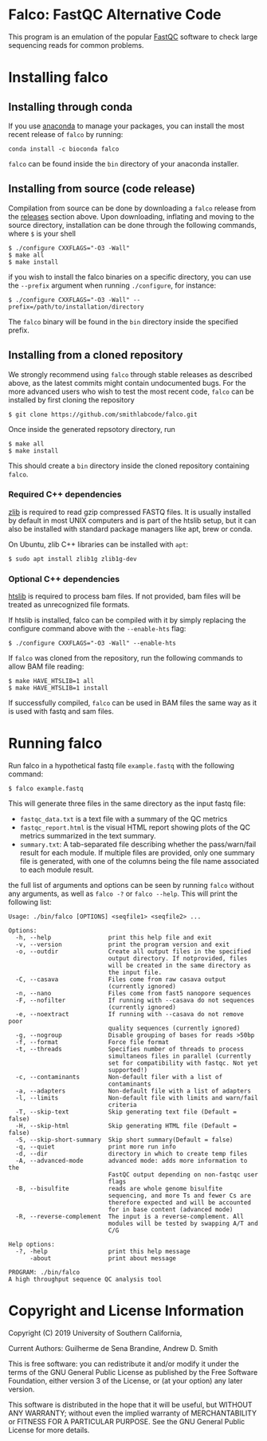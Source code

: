 # Falco: FastQC Alternative Code
This program is an emulation of the popular
[FastQC](https://www.bioinformatics.babraham.ac.uk/projects/fastqc) software to
check large sequencing reads for common problems.

Installing falco
================

## Installing through conda
If you use [anaconda](https://anaconda.org) to manage your packages, you can
install the most recent release of `falco` by running:
```
conda install -c bioconda falco
```

`falco` can be found inside the `bin` directory of your anaconda
installer.

## Installing from source (code release)

Compilation from source can be done by downloading a `falco` release from the
[releases](https://github.com/smithlabcode/falco/releases)
section above. Upon downloading, inflating and moving to the source
directory, installation can be done through the following commands,
where `$` is your shell

```
$ ./configure CXXFLAGS="-O3 -Wall"
$ make all
$ make install
```
if you wish to install the falco binaries on a specific directory, you can use
the `--prefix` argument when running `./configure`, for instance:

```
$ ./configure CXXFLAGS="-O3 -Wall" --prefix=/path/to/installation/directory
```

The `falco` binary will be found in the `bin` directory inside the
specified prefix.

## Installing from a cloned repository
We strongly recommend using `falco` through stable releases as described above,
as the latest commits might contain undocumented bugs. For the more
advanced users who wish to test the most recent code, `falco` can be
installed by first cloning the repository

```
$ git clone https://github.com/smithlabcode/falco.git
```

Once inside the generated repsotory directory, run
```
$ make all
$ make install
```

This should create a `bin` directory inside the cloned repository
containing `falco`.

### Required C++ dependencies

[zlib](https://zlib.net) is required to read gzip compressed FASTQ files. It is
usually installed by default in most UNIX computers and is part of the htslib
setup, but it can also be installed with standard package managers like
apt, brew or conda.

On Ubuntu, zlib C++ libraries can be installed with `apt`:
```
$ sudo apt install zlib1g zlib1g-dev
```

### Optional C++ dependencies

[htslib](https://github.com/samtools/htslib) is required to process bam
files. If not provided, bam files will be treated as unrecognized file
formats.

If htslib is installed, falco can be compiled with it by simply replacing the
configure command above with the `--enable-hts` flag:

```
$ ./configure CXXFLAGS="-O3 -Wall" --enable-hts
```

If `falco` was cloned from the repository, run the following commands
to allow BAM file reading:

```
$ make HAVE_HTSLIB=1 all
$ make HAVE_HTSLIB=1 install
```

If successfully compiled, `falco` can be used in BAM files the same way as it is
used with fastq and sam files.

Running falco
=============

Run falco in a hypothetical fastq file `example.fastq` with the following
command:
```
$ falco example.fastq
```

This will generate three files in the same directory as the input fastq file:
 * ``fastqc_data.txt`` is a text file with a summary of the QC
   metrics
 * ``fastqc_report.html`` is the visual HTML report showing plots of the
   QC metrics summarized in the text summary.
* ``summary.txt``: A tab-separated file describing whether the pass/warn/fail
  result for each module. If multiple files are provided, only one summary file
  is generated, with one of the columns being the file name associated to each
  module result.

the full list of arguments and options can be seen by running `falco` without any arguments, as well as `falco -?` or `falco --help`. This will print the following list:

```
Usage: ./bin/falco [OPTIONS] <seqfile1> <seqfile2> ...

Options:
  -h, --help                print this help file and exit
  -v, --version             print the program version and exit
  -o, --outdir              Create all output files in the specified
                            output directory. If notprovided, files
                            will be created in the same directory as
                            the input file.
  -C, --casava              Files come from raw casava output
                            (currently ignored)
  -n, --nano                Files come from fast5 nanopore sequences
  -F, --nofilter            If running with --casava do not sequences
                            (currently ignored)
  -e, --noextract           If running with --casava do not remove poor
                            quality sequences (currently ignored)
  -g, --nogroup             Disable grouping of bases for reads >50bp
  -f, --format              Force file format
  -t, --threads             Specifies number of threads to process
                            simultaneos files in parallel (currently
                            set for compatibility with fastqc. Not yet
                            supported!)
  -c, --contaminants        Non-default filer with a list of
                            contaminants
  -a, --adapters            Non-default file with a list of adapters
  -l, --limits              Non-default file with limits and warn/fail
                            criteria
  -T, --skip-text           Skip generating text file (Default = false)
  -H, --skip-html           Skip generating HTML file (Default = false)
  -S, --skip-short-summary  Skip short summary(Default = false)
  -q, --quiet               print more run info
  -d, --dir                 directory in which to create temp files
  -A, --advanced-mode       advanced mode: adds more information to the
                            FastQC output depending on non-fastqc user
                            flags
  -B, --bisulfite           reads are whole genome bisulfite
                            sequencing, and more Ts and fewer Cs are
                            therefore expected and will be accounted
                            for in base content (advanced mode)
  -R, --reverse-complement  The input is a reverse-complement. All
                            modules will be tested by swapping A/T and
                            C/G

Help options:
  -?, -help                 print this help message
      -about                print about message

PROGRAM: ./bin/falco
A high throughput sequence QC analysis tool
```
Copyright and License Information
=================================

Copyright (C) 2019
University of Southern California,

Current Authors: Guilherme de Sena Brandine, Andrew D. Smith

This is free software: you can redistribute it and/or modify it under
the terms of the GNU General Public License as published by the Free
Software Foundation, either version 3 of the License, or (at your
option) any later version.

This software is distributed in the hope that it will be useful, but
WITHOUT ANY WARRANTY; without even the implied warranty of
MERCHANTABILITY or FITNESS FOR A PARTICULAR PURPOSE.  See the GNU
General Public License for more details.

